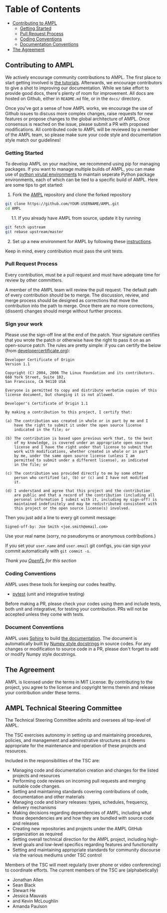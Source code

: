 # Table of Contents

<!-- toc -->
- [Contributing to AMPL](#contributing-to-ampl)
  - [Getting Started](#getting-started)
  - [Pull Request Process](#pull-request-process)
  - [Coding Conventions](#coding-conventions)
  - [Documentation Conventions](#documentation-conventions)
- [The Agreement](#the-agreement)
<!-- tocstop -->

## Contributing to AMPL

We actively encourage community contributions to AMPL. The first
place to start getting involved is
[the tutorials](https://github.com/ATOMScience-org/AMPL/tree/master/atomsci/ddm/examples).
Afterwards, we encourage contributors to give a shot to improving our documentation.
While we take effort to provide good docs, there's plenty of room
for improvement. All docs are hosted on Github, either in `README.md`
file, or in the `docs/` directory.

Once you've got a sense of how AMPL works, we encourage the use
of Github issues to discuss more complex changes, raise requests for
new features or propose changes to the global architecture of AMPL.
Once consensus is reached on the issue, please submit a PR with proposed
modifications. All contributed code to AMPL will be reviewed by a member
of the AMPL team, so please make sure your code style and documentation
style match our guidelines!

### Getting Started

To develop AMPL on your machine, we recommend using pip for managing
packages. If you want to manage multiple builds of AMPL, you can make use of
[python virutal environments](https://docs.python.org/3/library/venv.html)
to maintain seperate Python package environments, each of which can be tied
to a specific build of AMPL. Here are some tips to get started:

1. Fork the [AMPL](https://github.com/ATOMScience-org/AMPL) repository
and clone the forked repository

```bash
git clone https://github.com/YOUR-USERNAME/AMPL.git
cd AMPL
```

&nbsp;&nbsp;&nbsp;&nbsp; 1.1. If you already have AMPL from source, update it by running
```bash
git fetch upstream
git rebase upstream/master
```

2. Set up a new environment for AMPL by following these [instructions](https://github.com/ATOMScience-org/AMPL#install).

Keep in mind, every contribution must pass the unit tests.

### Pull Request Process

Every contribution, must be a pull request and must have adequate time for
review by other committers.

A member of the AMPL team will review the pull request.
The default path of every contribution should be to merge. The discussion,
review, and merge process should be designed as corrections that move the
contribution into the path to merge. Once there are no more corrections,
(dissent) changes should merge without further process.

### Sign your work

Please use the sign-off line at the end of the patch. Your signature certifies that you wrote the patch or otherwise have the right to pass it on as an open-source patch. The rules are pretty simple: if you can certify
the below (from [developercertificate.org](http://developercertificate.org/)):

```
Developer Certificate of Origin
Version 1.1

Copyright (C) 2004, 2006 The Linux Foundation and its contributors.
660 York Street, Suite 102,
San Francisco, CA 94110 USA

Everyone is permitted to copy and distribute verbatim copies of this
license document, but changing it is not allowed.

Developer's Certificate of Origin 1.1

By making a contribution to this project, I certify that:

(a) The contribution was created in whole or in part by me and I
    have the right to submit it under the open source license
    indicated in the file; or

(b) The contribution is based upon previous work that, to the best
    of my knowledge, is covered under an appropriate open source
    license and I have the right under that license to submit that
    work with modifications, whether created in whole or in part
    by me, under the same open source license (unless I am
    permitted to submit under a different license), as indicated
    in the file; or

(c) The contribution was provided directly to me by some other
    person who certified (a), (b) or (c) and I have not modified
    it.

(d) I understand and agree that this project and the contribution
    are public and that a record of the contribution (including all
    personal information I submit with it, including my sign-off) is
    maintained indefinitely and may be redistributed consistent with
    this project or the open source license(s) involved.
```

Then you just add a line to every git commit message:

    Signed-off-by: Joe Smith <joe.smith@email.com>

Use your real name (sorry, no pseudonyms or anonymous contributions.)

If you set your `user.name` and `user.email` git configs, you can sign your
commit automatically with `git commit -s`.

*Thank you [OpenFL](https://github.com/securefederatedai/openfl/blob/develop/CONTRIBUTING.md) for this section*

### Coding Conventions

AMPL uses these tools for keeping our codes healthy.

- [pytest](https://docs.pytest.org/en/6.2.x/index.html) (unit and integrative testing)

Before making a PR, please check your codes using them and include tests, both unit and integrative, 
for testing your contribution. PRs will not be accepted unless they 
come with tests.

### Document Conventions

AMPL uses [Sphinx](https://www.sphinx-doc.org/en/master/) to build
[the documentation](https://ampl.readthedocs.io/en/latest/).
The document is automatically built by
[Numpy style docstrings](https://numpydoc.readthedocs.io/en/latest/format.html#numpydoc-docstring-guide)
in source codes.
For any changes or modification to source code in a PR, please don't forget to add or modify Numpy style docstrings.

## The Agreement
AMPL is licensed under the terms in MIT License. By contributing to the project, 
you agree to the license and copyright terms therein and release your contribution under these terms.

## AMPL Technical Steering Committee

The Technical Steering Committee admits and oversees all top-level of AMPL.

The TSC exercises autonomy in setting up and maintaining procedures, policies,
and management and administrative structures as it deems appropriate for the
maintenance and operation of these projects and resources.

Included in the responsibilities of the TSC are:

* Managing code and documentation creation and changes for the listed projects and resources
* Performing code reviews on incoming pull requests and merging suitable code changes.
* Setting and maintaining standards covering contributions of code, documentation and other materials
* Managing code and binary releases: types, schedules, frequency, delivery mechanisms
* Making decisions regarding dependencies of AMPL, including what those
dependencies are and how they are bundled with source code and releases
* Creating new repositories and projects under the AMPL GitHub organization as required
* Setting overall technical direction for the AMPL project, including 
high-level goals and low-level specifics regarding features and functionality
* Setting and maintaining appropriate standards for community discourse via the various
mediums under TSC control 

Members of the TSC will meet regularly (over phone or video conferencing)
to coordinate efforts.
The current members of the TSC are (alphabetically)
* Jonathan Allen
* Sean Black 
* Stewart He
* Jessica Mauvais
* and Kevin McLoughlin
* Amanda Paulson
